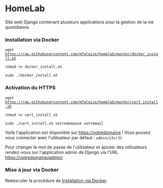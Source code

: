 HomeLab
=======

Site web Django contenant plusieurs applications pour la gestion de la vie quotidienne

### Installation via Docker

<code>wget https://raw.githubusercontent.com/mfalaize/homelab/master/docker_install.sh</code>

<code>chmod +x docker_install.sh</code>

<code>sudo ./docker_install.sh</code>

### Activation du HTTPS

<code>wget https://raw.githubusercontent.com/mfalaize/homelab/master/cert_install.sh</code>

<code>chmod +x cert_install.sh</code>

<code>sudo ./cert_install.sh votredomaine votremail</code>

Voilà l'application est disponible sur [https://votredomaine](#) ! Vous pouvez vous connecter avec l'utilisateur par défaut : <code>admin/s3cr3t</code>

Pour changer le mot de passe de l'utilisateur et ajouter des utilisateurs rendez-vous sur l'application admin de Django via l'URL [https://votredomaine/admin/](#).

### Mise à jour via Docker

Reéexcuter la procédure de [Installation via Docker](#installation-via-docker).